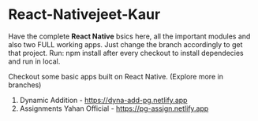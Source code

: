# React-Nativejeet-Kaur
Have the complete **React Native** bsics here, all the important modules and also two FULL working apps.
Just change the branch accordingly to get that project.
Run: npm install after every checkout to install dependecies and run in local.

Checkout some basic apps built on React Native. (Explore more in branches)
1. Dynamic Addition - https://dyna-add-pg.netlify.app
2. Assignments Yahan Official - https://pg-assign.netlify.app
